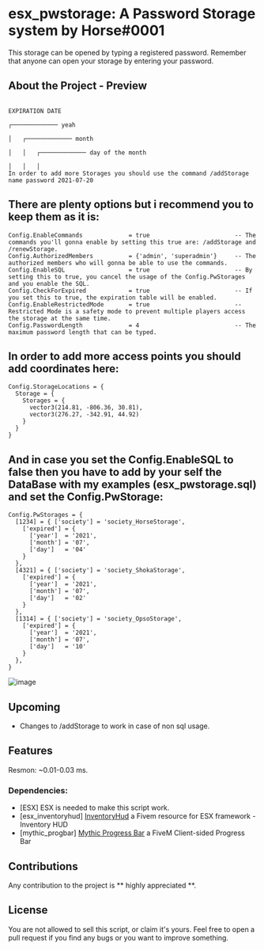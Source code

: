 # esx_pwstorage: A Password Storage system by Horse#0001
This storage can be opened by typing a registered password. Remember that anyone can open your storage by entering your password.
 
## About the Project - Preview
                                                                                         EXPIRATION DATE
                                                                                        ┌───────────── yeah
                                                                                        │   ┌───────────── month
                                                                                        │   │   ┌───────────── day of the month
                                                                                        │   │   │
    In order to add more Storages you should use the command /addStorage name password 2021-07-20

## There are plenty options but i recommend you to keep them as it is:
    
    Config.EnableCommands             = true                        -- The commands you'll gonna enable by setting this true are: /addStorage and /renewStorage.
    Config.AuthorizedMembers          = {'admin', 'superadmin'}     -- The authorized members who will gonna be able to use the commands.
    Config.EnableSQL                  = true                        -- By setting this to true, you cancel the usage of the Config.PwStorages and you enable the SQL.
    Config.CheckForExpired            = true                        -- If you set this to true, the expiration table will be enabled.
    Config.EnableRestrictedMode       = true                        -- Restricted Mode is a safety mode to prevent multiple players access the storage at the same time.
    Config.PasswordLength             = 4                           -- The maximum password length that can be typed.

## In order to add more access points you should add coordinates here:

    Config.StorageLocations = {
      Storage = {
        Storages = {
          vector3(214.81, -806.36, 30.81),
          vector3(276.27, -342.91, 44.92)
        }
      }
    }

## And in case you set the Config.EnableSQL to false then you have to add by your self the DataBase with my examples (esx_pwstorage.sql) and set the Config.PwStorage:

    Config.PwStorages = {
      [1234] = { ['society'] = 'society_HorseStorage', 
        ['expired'] = {
          ['year']	= '2021',
          ['month']	= '07',
          ['day']	= '04'
        }
      },
      [4321] = { ['society'] = 'society_ShokaStorage', 
        ['expired'] = {
          ['year']	= '2021',
          ['month']	= '07',
          ['day']	= '02'
        }
      },
      [1314] = { ['society'] = 'society_OpsoStorage', 
        ['expired'] = {
          ['year']	= '2021',
          ['month']	= '07',
          ['day']	= '10'
        }
      },
    }

![image](https://user-images.githubusercontent.com/42266290/123836354-48443380-d912-11eb-966d-64ffdec1901e.png)

## Upcoming

* Changes to /addStorage to work in case of non sql usage.

## Features

Resmon: ~0.01-0.03 ms.

### Dependencies:
* [ESX] ESX is needed to make this script work.
* [esx_inventoryhud] [InventoryHud](https://github.com/Trsak/esx_inventoryhud) a Fivem resource for ESX framework - Inventory HUD
* [mythic_progbar] [Mythic Progress Bar](https://github.com/HalCroves/mythic_progbar) a FiveM Client-sided Progress Bar

## Contributions

Any contribution to the project is ** highly appreciated **.

## License

You are not allowed to sell this script, or claim it's yours. Feel free to open a pull request if you find any bugs or you want to improve something.
